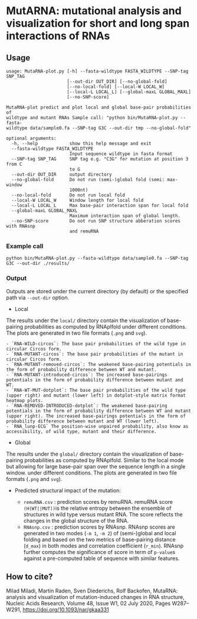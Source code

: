 # MutARNA: mutational analysis and visualization for short and long span interactions of RNAs


## Usage


```
usage: MutaRNA-plot.py [-h] --fasta-wildtype FASTA_WILDTYPE --SNP-tag SNP_TAG
                       [--out-dir OUT_DIR] [--no-global-fold]
                       [--no-local-fold] [--local-W LOCAL_W]
                       [--local-L LOCAL_L] [--global-maxL GLOBAL_MAXL]
                       [--no-SNP-score]

MutaRNA-plot predict and plot local and global base-pair probabilities of
wildtype and mutant RNAs Sample call: "python bin/MutaRNA-plot.py --fasta-
wildtype data/sample0.fa --SNP-tag G3C --out-dir tmp --no-global-fold"

optional arguments:
  -h, --help            show this help message and exit
  --fasta-wildtype FASTA_WILDTYPE
                        Input sequence wildtype in fasta format
  --SNP-tag SNP_TAG     SNP tag e.g. "C3G" for mutation at position 3 from C
                        to G
  --out-dir OUT_DIR     output directory
  --no-global-fold      Do not run (semi-)global fold (semi: max-window
                        1000nt)
  --no-local-fold       Do not run local fold
  --local-W LOCAL_W     Window length for local fold
  --local-L LOCAL_L     Max base-pair interaction span for local fold
  --global-maxL GLOBAL_MAXL
                        Maximum interaction span of global length.
  --no-SNP-score        Do not run SNP structure abberation scores with RNAsnp
                        and remuRNA

```


### Example call

`python bin/MutaRNA-plot.py --fasta-wildtype data/sample0.fa --SNP-tag G3C --out-dir ./results/`

### Output
Outputs are stored under the current directory (by default) or the specified path via `--out-dir` option. 

* Local 

The results under the `local/` directory contain the visualization of base-pairing probabilities as computed by RNAplfold under different conditions. The plots are generated in two file formats (`.png` and `svg`). 

    - `RNA-WILD-circos`: The base pair probabilities of the wild type in circular Circos form. 
    - `RNA-MUTANT-circos`: The base pair probabilities of the mutant in circular Circos form. 
    - `RNA-MUTANT-removed-circos`: The weakened base-pairing potentials in the form of probability difference between WT and mutant.
    - `RNA-MUTANT-introduced-circos`: The increased base-pairings potentials in the form of probability difference between mutant and WT.
    - `RNA-WT-MUT-dotplot`: The base pair probabilities of the wild type (upper right) and mutant (lower left) in dotplot-style matrix format heatmap plots.
    - `RNA-REMOVED-INTRODUCED-dotplot`: The weakened base-pairing potentials in the form of probability difference between WT and mutant (upper right). The increased base-pairings potentials in the form of probability difference between mutant and WT (lower left).
    - `RNA_lunp-ECG` The position-wise unpaired probability, also know as accessibility, of wild type, mutant and their difference.

* Global 

The results under the `global/` directory contain the visualization of base-pairing probabilities as computed by RNAplfold. Similar to the local mode but allowing for large base-pair span over the sequence length in a single window. under different conditions. The plots are generated in two file formats (`.png` and `svg`). 

* Predicted structural impact of the mutation:

    - `remuRNA.csv` : prediction scores by remuRNA. remuRNA score `(H(WT||MUT))`is the relative entropy between the ensemble of structures in wild type versus mutant RNA. The score reflects the changes in the global structure of the RNA.
    - `RNAsnp.csv` : prediction scores by RNAsnp. RNAsnp scores are generated in two modes (`-m 1`, `-m 2`) of  (semi-)global and local folding and based on the two metrics of base-pairing distance (`d_max`) in both modes and correlation coefficient (`r_min`). RNAsnp further computes the significance of score in term of  `p-value`s against a pre-computed table of sequence with similar features.


## How to cite?

Milad Miladi, Martin Raden, Sven Diederichs, Rolf Backofen, MutaRNA: analysis and visualization of mutation-induced changes in RNA structure, Nucleic Acids Research, Volume 48, Issue W1, 02 July 2020, Pages W287–W291, https://doi.org/10.1093/nar/gkaa331
